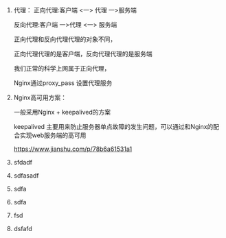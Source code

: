 1. 代理： 正向代理:客户端 <一> 代理 一>服务端

   反向代理:客户端 一>代理 <一> 服务端

   正向代理和反向代理代理的对象不同，

   正向代理代理的是客户端，反向代理代理的是服务端

   我们正常的科学上网属于正向代理，

   Nginx通过proxy_pass 设置代理服务

2. Nginx高可用方案：

   一般采用Nginx + keepalived的方案

   keepalived 主要用来防止服务器单点故障的发生问题，可以通过和Nginx的配合实现web服务端的高可用

   https://www.jianshu.com/p/78b6a61531a1

3. sfdadf

4. sdfasadf

5. sdfa

6. sdfa

7. fsd

8. dsfafd